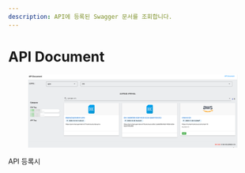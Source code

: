 ```yaml
---
description: API에 등록된 Swagger 문서를 조회합니다.
---
```


# API Document



<figure><img src="../../.gitbook/assets/image (43).png" alt=""><figcaption></figcaption></figure>

API 등록시&#x20;
